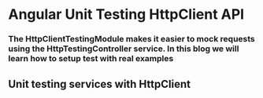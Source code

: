 
# Angular Unit Testing HttpClient API

### The HttpClientTestingModule makes it easier to mock requests using the HttpTestingController service. In this blog we will learn how to setup test with real examples

## Unit testing services with HttpClient
